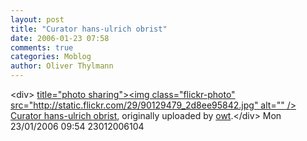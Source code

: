 ```yaml
---
layout: post
title: "Curator hans-ulrich obrist"
date: 2006-01-23 07:58
comments: true
categories: Moblog
author: Oliver Thylmann
---
```



&lt;div&gt;	[ title=&quot;photo sharing&quot;&gt;&lt;img class=&quot;flickr-photo&quot; src=&quot;http://static.flickr.com/29/90129479_2d8ee95842.jpg&quot; alt=&quot;&quot; /&gt;](http://www.flickr.com/photos/oliver/90129479/)	[Curator hans-ulrich obrist](http://www.flickr.com/photos/oliver/90129479/), originally uploaded by [owt](http://www.flickr.com/people/oliver/).&lt;/div&gt;					Mon 23/01/2006 09:54 23012006104


